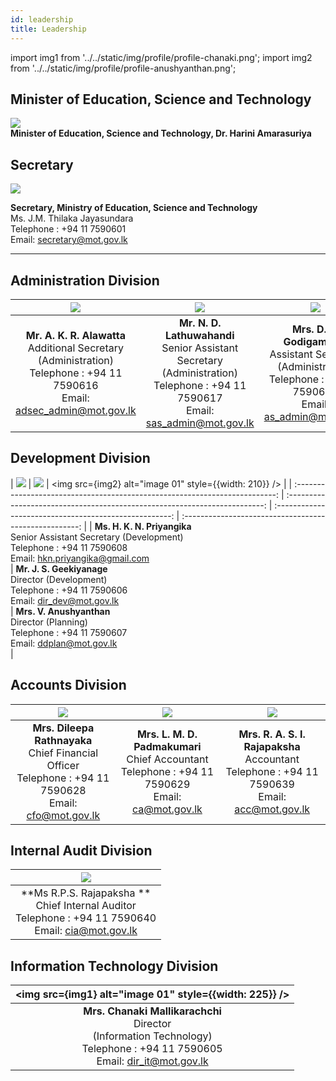 ```yaml
---
id: leadership
title: Leadership
---
```


<!-- # The Officials -->

import img1 from '../../static/img/profile/profile-chanaki.png';
import img2 from '../../static/img/profile/profile-anushyanthan.png';

## Minister of Education, Science and Technology

![](../../static/img/profile/minister.jpg)<br />
**Minister of Education, Science and Technology, Dr. Harini Amarasuriya** <br />


## Secretary

![](../../static/img/profile/secretary.jpg)<br />

**Secretary, Ministry of Education, Science and Technology**<br />
Ms. J.M. Thilaka Jayasundara <br/>
Telephone : +94 11 7590601 <br/>
Email: secretary@mot.gov.lk
<br />

---

## Administration Division

|          ![](../../static/img/profile/profile-alawatta.jpg)           |               ![](../../static/img/profile/placeholder-man.png)               |           ![](../../static/img/profile/profile-dinuji.jpg)            |
| :-------------------------------------------------------------------: | :---------------------------------------------------------------------------: | :-------------------------------------------------------------------: |
| **Mr. A. K. R. Alawatta** <br />Additional Secretary (Administration)<br />Telephone : +94 11 7590616<br /> Email: adsec_admin@mot.gov.lk <br/> | **Mr. N. D. Lathuwahandi** <br /> Senior Assistant Secretary (Administration)<br />Telephone : +94 11 7590617<br /> Email: sas_admin@mot.gov.lk <br/> | **Mrs. D. R. Godigamuwa** <br /> Assistant Secretary (Administration)<br />Telephone : +94 11 7590618<br /> Email: as_admin@mot.gov.lk <br/> |

## Development Division

|  ![](../../static/img/profile/placeholder-woman-small.png)          |    ![](../../static/img/profile/profile-janaka.png)    | <img src={img2} alt="image 01" style={{width: 210}} /> |
| :-------------------------------------------------------------------------: | :------------------------------------------------------------------------: | :----------------------------------------------------: | :----------------------------------------------------: |
 | **Ms. H. K. N. Priyangika** <br />Senior Assistant Secretary (Development)<br />Telephone : +94 11 7590608<br /> Email: hkn.priyangika@gmail.com <br/> | **Mr. J. S. Geekiyanage** <br />Director (Development)<br />Telephone : +94 11 7590606<br /> Email: dir_dev@mot.gov.lk <br/> |   **Mrs. V. Anushyanthan** <br />Director (Planning)<br />Telephone : +94 11 7590607<br /> Email: ddplan@mot.gov.lk <br/>   |

## Accounts Division

|     ![](../../static/img/profile/profile-dileepa.jpg)     |   ![](../../static/img/profile/profile-kumari.jpg)   | ![](../../static/img/profile/profile-sarani1.jpg) |
| :-------------------------------------------------------: | :--------------------------------------------------: | :-----------------------------------------------: |
| **Mrs. Dileepa Rathnayaka** <br />Chief Financial Officer <br />Telephone : +94 11 7590628<br /> Email: cfo@mot.gov.lk <br/> | **Mrs. L. M. D. Padmakumari** <br />Chief Accountant <br />Telephone : +94 11 7590629<br /> Email: ca@mot.gov.lk <br/>| **Mrs. R. A. S. I. Rajapaksha** <br />Accountant <br />Telephone : +94 11 7590639<br /> Email: acc@mot.gov.lk <br/> |

## Internal Audit Division

|      ![](../../static/img/profile/chief-internal-auditor.jpg)      |
| :--------------------------------------------------------: |
| **Ms R.P.S. Rajapaksha ** <br />Chief Internal Auditor  <br />Telephone : +94 11 7590640<br /> Email: cia@mot.gov.lk <br/> |

## Information Technology Division

|            <img src={img1} alt="image 01" style={{width: 225}} />             |
| :---------------------------------------------------------------------------: |
| **Mrs. Chanaki Mallikarachchi** <br />Director <br />(Information Technology) <br />Telephone : +94 11 7590605<br /> Email: dir_it@mot.gov.lk <br/> |
